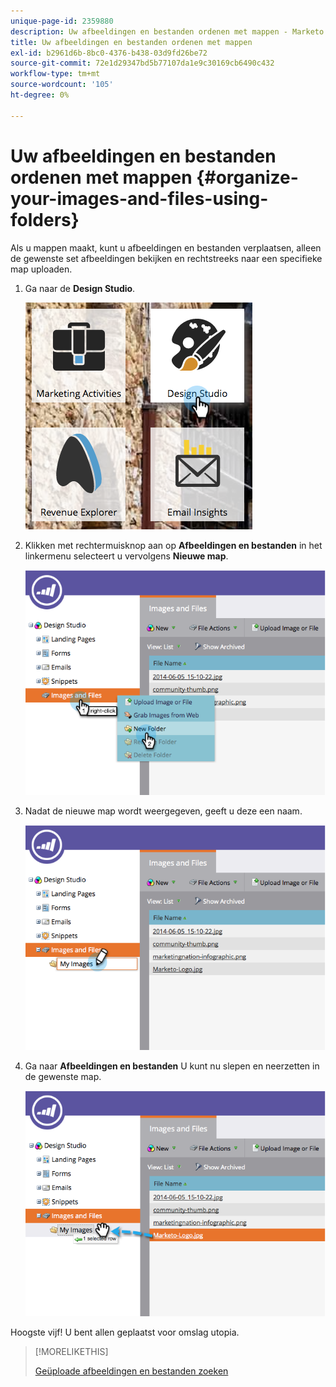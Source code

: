 ```yaml
---
unique-page-id: 2359880
description: Uw afbeeldingen en bestanden ordenen met mappen - Marketo Docs - Productdocumentatie
title: Uw afbeeldingen en bestanden ordenen met mappen
exl-id: b2961d6b-8bc0-4376-b438-03d9fd26be72
source-git-commit: 72e1d29347bd5b77107da1e9c30169cb6490c432
workflow-type: tm+mt
source-wordcount: '105'
ht-degree: 0%

---
```


# Uw afbeeldingen en bestanden ordenen met mappen {#organize-your-images-and-files-using-folders}

Als u mappen maakt, kunt u afbeeldingen en bestanden verplaatsen, alleen de gewenste set afbeeldingen bekijken en rechtstreeks naar een specifieke map uploaden.

1. Ga naar de **Design Studio**.

   ![](assets/designstudio-7.png)

1. Klikken met rechtermuisknop aan op **Afbeeldingen en bestanden** in het linkermenu selecteert u vervolgens **Nieuwe map**.

   ![](assets/image2014-9-16-11-3a25-3a45.png)

1. Nadat de nieuwe map wordt weergegeven, geeft u deze een naam.

   ![](assets/image2014-9-16-11-3a25-3a53.png)

1. Ga naar **Afbeeldingen en bestanden** U kunt nu slepen en neerzetten in de gewenste map.

   ![](assets/image2014-9-16-11-3a26-3a0.png)

Hoogste vijf! U bent allen geplaatst voor omslag utopia.

>[!MORELIKETHIS]
>
>[Geüploade afbeeldingen en bestanden zoeken](/help/marketo/product-docs/demand-generation/images-and-files/search-uploaded-images-and-files.md)
